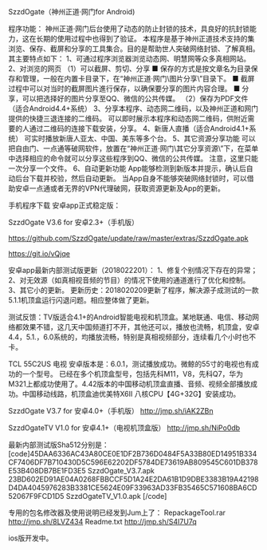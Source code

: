 SzzdOgate（神州正道·网门for Android)

程序功能：
神州正道·网门后台使用了动态的防止封锁的技术，具良好的抗封锁能力，这在长期的使用过程中也得到了验证。
本程序是基于神州正道技术支持的集浏览、保存、截屏和分享的工具集合。目的是帮助世人突破网络封锁、了解真相。
其主要特点如下：
1、可通过程序浏览器浏览动态网、明慧网等众多真相网站。
2、对浏览的网页
（1）可以截屏、剪切、分享
■ 保存的方式是按文章名为目录保存和管理，一般在内置卡目录下，在“神州正道·网门\图片分享\”目录下。
■ 截屏过程中可以对当时的截屏图片進行保存，以确保要分享的图片内容合理。
■ 分享，可以把选择好的图片分享至QQ、微信的公共传媒。
（2）保存为PDF文件（适合Android4.4+系统）
3、分享本程序、动态网二维码，以及神州正道和网门提供的快捷三退连接的二维码。
可以即时展示本程序和动态网二维码，供附近需要的人通过二维码的连接下载安装，分享。
4、新唐人直播（适合Android4.1+系统）
可实时播放新唐人亚太、中国、美东等多个台。
5、其它资源分享功能
可以把自由门、一点通等破网软件，放置在“神州正道·网门\其它分享资源\”下，在菜单中选择相应的命令就可以分享这些程序到QQ、微信的公共传媒。
注意，这里只能一次分享一个文件。
6、自动更新功能
App能够检测到新版本并提示，确认后自动后台下载并校验，然后自动更新。
当App自身不能够突破网络封锁时，可以借助安卓一点通或者无界的VPN代理破网，获取资源更新及App的更新。

手机程序下载
安卓app正式稳定版：

SzzdOgate V3.6 for 安卓2.3+（手机版）

https://github.com/SzzdOgate/update/raw/master/extras/SzzdOgate.apk

https://git.io/vQjqe

安卓app最新内部测试版更新（2018022201）：
1、修复个别情况下存在的异常；
2、对无效源（如真相视音频的节目）的情况下使用的通道進行了优化和控制。
3、其它小的更新。
更新历史：2018020209更新了程序，解决源子成测试的一款5.1.1机顶盒运行闪退问题。相应整体做了更新。 
   
测试反馈：TV版适合4.1+的Android智能电视和机顶盒。某地联通、电信、移动网络都效果不错，这几天中国频道打不开，其他还可以，播放也流畅，机顶盒，安卓4.4，5.1.，6.0系统的，均播放流畅，特别是真相视频部分，连续看几个小时也不卡。

TCL 55C2US 电视 安卓版本是：6.0.1，测试播放成功。微鲸的55寸的电视也有成功的一个型号。
已经在多个机顶盒型号，包括先科M11，V8，先科Q7，华为M321上都成功使用了。4.42版本的中国移动机顶盒直播、音频、视频全部播放成功。中国移动线路，机顶盒迪优美特X6II 八核CPU【4G+32G】安装成功。
    
SzzdOgate V3.7  for 安卓4.0+（手机版）
http://jmp.sh/iAK2ZBn

SzzdOgateTV V1.0  for 安卓4.1+（电视机顶盒版）
http://jmp.sh/NiPo0db

最新内部测试版Sha512分别是：
[code]45DAA6336AC43A80CE0E1DF2B736D0484F5A33B80ED14951B334CF7406DF7B710430D5C596E62202DF5784DE73619AB809545C601DB378E53B408DB7BE1FD3E5  SzzdOgate_V3.7.apk
23BD602ED91AE04A0268FBBCCF5D1A24E2DA61B1D9DBE3383B19A42198D4DA4045976283B3381CE5624E09F33963AD33FB35465C571608BA6CD52067F9FCD1D5  SzzdOgateTV_V1.0.apk
[/code]

专用的包名修改器及使用说明已经发到Jum上了：
RepackageTool.rar
http://jmp.sh/8LVZ434
Readme.txt
http://jmp.sh/S4I7U7q



ios版开发中。
